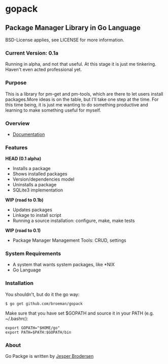 gopack
======

## Package Manager Library in Go Language
BSD-License applies, see LICENSE for more information.

### Current Version: 0.1a
Running in alpha, and not that useful. At this stage it is just me tinkering. Haven't even acted professional yet.

### Purpose
This is a library for pm-get and pm-tools, which are there to let users install packages.More ideas is on the table, but I'll take one step at the time. For this time being, it is just me wanting to do something productive and learning to make something useful for myself.

### Overview
- [Documentation](http://godoc.org/github.com/broeman/gopack)

### Features
**HEAD (0.1 alpha)**
- Installs a package
- Shows installed packages
- Version/dependencies model
- Uninstalls a package
- SQLite3 implementation

**WIP (road to 0.1b)**
- Updates packages
- Linkage to install script
- Running a source installation: configure, make, make tests

**WIP (road to 0.1)**
- Package Manager Management Tools: CRUD, settings

### System Requirements
- A system that wants system packages, like *NIX
- Go Language

### Installation
You shouldn't, but do it the go way:

```
$ go get github.com/broeman/gopack
```

Make sure that you have set $GOPATH and source it in your PATH (e.g. ~/.bashrc):
```
export GOPATH="$HOME/go"
export PATH=$PATH:$GOPATH/bin
```

### About
Go Packge is written by [Jesper Brodersen](http://jesperbrodersen.dk)
